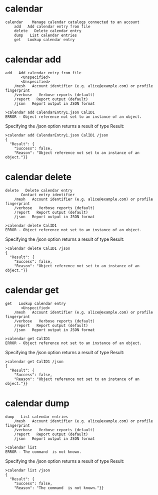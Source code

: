 

# calendar

````
calendar    Manage calendar catalogs connected to an account
    add   Add calendar entry from file
    delete   Delete calendar entry
    dump   List calendar entries
    get   Lookup calendar entry
````


# calendar add

````
add   Add calendar entry from file
       <Unspecified>
       <Unspecified>
    /mesh   Account identifier (e.g. alice@example.com) or profile fingerprint
    /verbose   Verbose reports (default)
    /report   Report output (default)
    /json   Report output in JSON format
````

````
>calendar add CalendarEntry1.json CalID1
ERROR - Object reference not set to an instance of an object.
````

Specifying the /json option returns a result of type Result:

````
>calendar add CalendarEntry1.json CalID1 /json
{
  "Result": {
    "Success": false,
    "Reason": "Object reference not set to an instance of an object."}}
````

# calendar delete

````
delete   Delete calendar entry
       Contact entry identifier
    /mesh   Account identifier (e.g. alice@example.com) or profile fingerprint
    /verbose   Verbose reports (default)
    /report   Report output (default)
    /json   Report output in JSON format
````

````
>calendar delete CalID1
ERROR - Object reference not set to an instance of an object.
````

Specifying the /json option returns a result of type Result:

````
>calendar delete CalID1 /json
{
  "Result": {
    "Success": false,
    "Reason": "Object reference not set to an instance of an object."}}
````

# calendar get

````
get   Lookup calendar entry
       <Unspecified>
    /mesh   Account identifier (e.g. alice@example.com) or profile fingerprint
    /verbose   Verbose reports (default)
    /report   Report output (default)
    /json   Report output in JSON format
````

````
>calendar get CalID1
ERROR - Object reference not set to an instance of an object.
````

Specifying the /json option returns a result of type Result:

````
>calendar get CalID1 /json
{
  "Result": {
    "Success": false,
    "Reason": "Object reference not set to an instance of an object."}}
````

# calendar dump

````
dump   List calendar entries
    /mesh   Account identifier (e.g. alice@example.com) or profile fingerprint
    /verbose   Verbose reports (default)
    /report   Report output (default)
    /json   Report output in JSON format
````

````
>calendar list
ERROR - The command  is not known.
````

Specifying the /json option returns a result of type Result:

````
>calendar list /json
{
  "Result": {
    "Success": false,
    "Reason": "The command  is not known."}}
````


